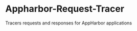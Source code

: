 Appharbor-Request-Tracer
========================

Tracers requests and responses for AppHarbor applications